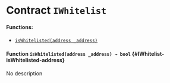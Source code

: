 # Contract `IWhitelist`



#### Functions:
- [`isWhitelisted(address _address)`](#IWhitelist-isWhitelisted-address)


#### Function `isWhitelisted(address _address) → bool` {#IWhitelist-isWhitelisted-address}
No description

